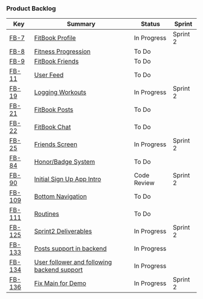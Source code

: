 ### **Product Backlog**

| **Key**                                              | **Summary**                                                  | **Status**  | **Sprint** |
| ---------------------------------------------------- | ------------------------------------------------------------ | ----------- | ---------- |
| [FB-7](https://hoomji.atlassian.net/browse/FB-7)     | [FitBook Profile](https://hoomji.atlassian.net/browse/FB-7)  | In Progress | Sprint 2   |
| [FB-8](https://hoomji.atlassian.net/browse/FB-8)     | [Fitness Progression](https://hoomji.atlassian.net/browse/FB-8) | To Do       |            |
| [FB-9](https://hoomji.atlassian.net/browse/FB-9)     | [FitBook Friends](https://hoomji.atlassian.net/browse/FB-9)  | To Do       |            |
| [FB-11](https://hoomji.atlassian.net/browse/FB-11)   | [User Feed](https://hoomji.atlassian.net/browse/FB-11)       | To Do       |            |
| [FB-19](https://hoomji.atlassian.net/browse/FB-19)   | [Logging Workouts](https://hoomji.atlassian.net/browse/FB-19) | In Progress | Sprint 2   |
| [FB-21](https://hoomji.atlassian.net/browse/FB-21)   | [FitBook Posts](https://hoomji.atlassian.net/browse/FB-21)   | To Do       |            |
| [FB-22](https://hoomji.atlassian.net/browse/FB-22)   | [FitBook Chat](https://hoomji.atlassian.net/browse/FB-22)    | To Do       |            |
| [FB-25](https://hoomji.atlassian.net/browse/FB-25)   | [Friends Screen](https://hoomji.atlassian.net/browse/FB-25)  | In Progress | Sprint 2   |
| [FB-84](https://hoomji.atlassian.net/browse/FB-84)   | [Honor/Badge System](https://hoomji.atlassian.net/browse/FB-84) | To Do       |            |
| [FB-90](https://hoomji.atlassian.net/browse/FB-90)   | [Initial Sign Up App Intro](https://hoomji.atlassian.net/browse/FB-90) | Code Review | Sprint 2   |
| [FB-109](https://hoomji.atlassian.net/browse/FB-109) | [Bottom Navigation](https://hoomji.atlassian.net/browse/FB-109) | To Do       |            |
| [FB-111](https://hoomji.atlassian.net/browse/FB-111) | [Routines](https://hoomji.atlassian.net/browse/FB-111)       | To Do       |            |
| [FB-125](https://hoomji.atlassian.net/browse/FB-125) | [Sprint2 Deliverables](https://hoomji.atlassian.net/browse/FB-125) | In Progress | Sprint 2   |
| [FB-133](https://hoomji.atlassian.net/browse/FB-133) | [Posts support in backend](https://hoomji.atlassian.net/browse/FB-133) | In Progress |            |
| [FB-134](https://hoomji.atlassian.net/browse/FB-134) | [User follower and following backend support](https://hoomji.atlassian.net/browse/FB-134) | In Progress |            |
| [FB-136](https://hoomji.atlassian.net/browse/FB-136) | [Fix Main for Demo](https://hoomji.atlassian.net/browse/FB-136) | In Progress | Sprint 2   |